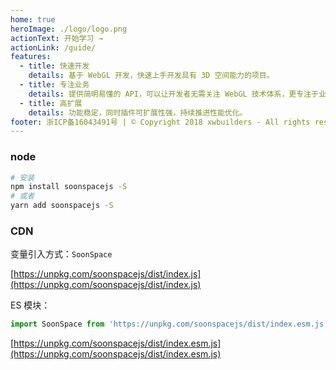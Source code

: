 ```yaml
---
home: true
heroImage: ./logo/logo.png
actionText: 开始学习 →
actionLink: /guide/
features:
  - title: 快速开发
    details: 基于 WebGL 开发，快速上手开发具有 3D 空间能力的项目。
  - title: 专注业务
    details: 提供简明易懂的 API，可以让开发者无需关注 WebGL 技术体系，更专注于业务开发。
  - title: 高扩展
    details: 功能稳定，同时插件可扩展性强，持续推进性能优化。
footer: 浙ICP备16043491号 | © Copyright 2018 xwbuilders - All rights reserved.
---
```


### node

```bash
# 安装
npm install soonspacejs -S
# 或者
yarn add soonspacejs -S
```

### CDN

变量引入方式：`SoonSpace`

[https://unpkg.com/soonspacejs/dist/index.js](https://unpkg.com/soonspacejs/dist/index.js)

ES 模块：

```js
import SoonSpace from 'https://unpkg.com/soonspacejs/dist/index.esm.js';
```

[https://unpkg.com/soonspacejs/dist/index.esm.js](https://unpkg.com/soonspacejs/dist/index.esm.js)
